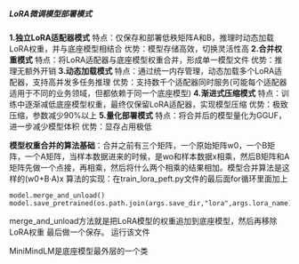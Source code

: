 ##### LoRA微调模型部署模式
**1.独立LoRA适配器模式**
特点：仅保存和部署低秩矩阵A和B，推理时动态加载LoRA权重，并与底座模型相结合
优势：模型存储高效，切换灵活性高
**2.合并权重模式**
特点：将LoRA适配器与底座模型权重合并，形成单一模型文件
优势：推理无额外开销
**3.动态加载模式**
特点：通过统一内存管理，动态加载多个LoRA适配器，支持高并发多任务推理
优势：支持数千个适配器同时服务(可能每个适配器适用于不同的业务领域，但都依赖于同一个底座模型)
**4.渐进式压缩模式**
特点：训练中逐渐减低底座模型权重，最终仅保留LoRA适配器，实现模型压缩
优势：极致压缩，参数减少90%以上
**5.量化部署模式**
特点：将合并后的模型量化为GGUF，进一步减少模型体积
优势：显存占用极低

**模型权重合并的算法基础**：合并之前有三个矩阵，一个原始矩阵w0，一个B矩阵，一个A矩阵，当样本数据进来的时候，是wo和样本数据x相乘，然后B矩阵和A矩阵先做一个点接，再相乘，然后将什么两个相乘的结果相加。模型合并算法是这样的(w0+B·A)x 
算法的实现：在train_lora_peft.py文件的最后面for循环里面加上
```
model.merge_and_unload()      model.save_pretrained(os.path.join(args.save_dir,"lora",args.lora_name))
```
merge_and_unload方法就是把LoRA模型的权重追加到底座模型，然后再移除LoRA权重
最后做一个保存。
运行该文件

MiniMindLM是底座模型最外层的一个类